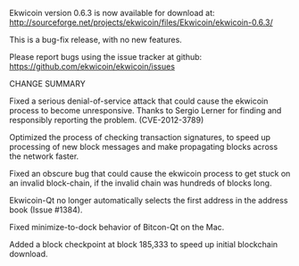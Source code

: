 Ekwicoin version 0.6.3 is now available for download at:
  http://sourceforge.net/projects/ekwicoin/files/Ekwicoin/ekwicoin-0.6.3/

This is a bug-fix release, with no new features.

Please report bugs using the issue tracker at github:
  https://github.com/ekwicoin/ekwicoin/issues

CHANGE SUMMARY

Fixed a serious denial-of-service attack that could cause the
ekwicoin process to become unresponsive. Thanks to Sergio Lerner
for finding and responsibly reporting the problem. (CVE-2012-3789)

Optimized the process of checking transaction signatures, to
speed up processing of new block messages and make propagating
blocks across the network faster.

Fixed an obscure bug that could cause the ekwicoin process to get
stuck on an invalid block-chain, if the invalid chain was
hundreds of blocks long.

Ekwicoin-Qt no longer automatically selects the first address
in the address book (Issue #1384).

Fixed minimize-to-dock behavior of Bitcon-Qt on the Mac.

Added a block checkpoint at block 185,333 to speed up initial
blockchain download.
